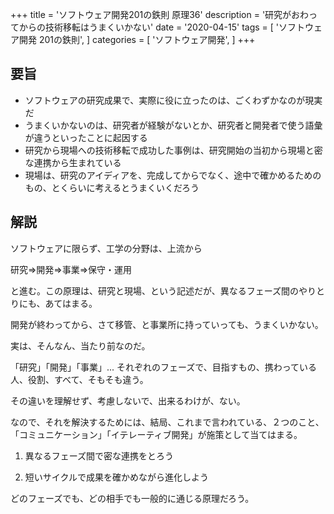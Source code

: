 +++
title = 'ソフトウェア開発201の鉄則 原理36'
description = '研究がおわってからの技術移転はうまくいかない'
date = '2020-04-15'
tags = [
    'ソフトウェア開発 201の鉄則',
]
categories = [
    'ソフトウェア開発',
]
+++
## 要旨
* ソフトウェアの研究成果で、実際に役に立ったのは、ごくわずかなのが現実だ
* うまくいかないのは、研究者が経験がないとか、研究者と開発者で使う語彙が違うといったことに起因する
* 研究から現場への技術移転で成功した事例は、研究開始の当初から現場と密な連携から生まれている
* 現場は、研究のアイディアを、完成してからでなく、途中で確かめるためのもの、とくらいに考えるとうまくいくだろう

## 解説
ソフトウェアに限らず、工学の分野は、上流から

研究⇒開発⇒事業⇒保守・運用

と進む。この原理は、研究と現場、という記述だが、異なるフェーズ間のやりとりにも、あてはまる。

開発が終わってから、さて移管、と事業所に持っていっても、うまくいかない。

実は、そんなん、当たり前なのだ。

「研究」「開発」「事業」... それぞれのフェーズで、目指すもの、携わっている人、役割、すべて、そもそも違う。

その違いを理解せず、考慮しないで、出来るわけが、ない。

なので、それを解決するためには、結局、これまで言われている、２つのこと、「コミュニケーション」「イテレーティブ開発」が施策として当てはまる。

1. 異なるフェーズ間で密な連携をとろう

2. 短いサイクルで成果を確かめながら進化しよう

どのフェーズでも、どの相手でも一般的に通じる原理だろう。